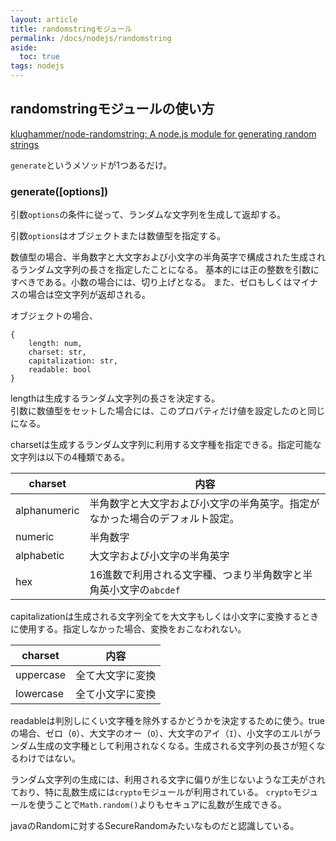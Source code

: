 ```yaml
---
layout: article
title: randomstringモジュール
permalink: /docs/nodejs/randomstring
aside:
  toc: true
tags: nodejs
---
```


## randomstringモジュールの使い方

[klughammer/node-randomstring: A node.js module for generating random strings](https://github.com/klughammer/node-randomstring)

`generate`というメソッドが1つあるだけ。

### generate([options])

引数`options`の条件に従って、ランダムな文字列を生成して返却する。

引数`options`はオブジェクトまたは数値型を指定する。

数値型の場合、半角数字と大文字および小文字の半角英字で構成された生成されるランダム文字列の長さを指定したことになる。
基本的には正の整数を引数にすべきである。小数の場合には、切り上げとなる。
また、ゼロもしくはマイナスの場合は空文字列が返却される。

オブジェクトの場合、

```
{
    length: num,
    charset: str,
    capitalization: str,
    readable: bool
}
```

lengthは生成するランダム文字列の長さを決定する。  
引数に数値型をセットした場合には、このプロパティだけ値を設定したのと同じになる。

charsetは生成するランダム文字列に利用する文字種を指定できる。指定可能な文字列は以下の4種類である。

| charset | 内容 |
| -- | -- |
| alphanumeric | 半角数字と大文字および小文字の半角英字。指定がなかった場合のデフォルト設定。 |
| numeric | 半角数字 |
| alphabetic | 大文字および小文字の半角英字 |
| hex | 16進数で利用される文字種、つまり半角数字と半角英小文字の`abcdef` |

capitalizationは生成される文字列全てを大文字もしくは小文字に変換するときに使用する。指定しなかった場合、変換をおこなわれない。

| charset | 内容 |
| -- | -- |
| uppercase | 全て大文字に変換 |
| lowercase | 全て小文字に変換 |


readableは判別しにくい文字種を除外するかどうかを決定するために使う。trueの場合、ゼロ（`0`）、大文字のオー（`O`）、大文字のアイ（`I`）、小文字のエル`l`がランダム生成の文字種として利用されなくなる。生成される文字列の長さが短くなるわけではない。

ランダム文字列の生成には、利用される文字に偏りが生じないような工夫がされており、特に乱数生成には`crypto`モジュールが利用されている。
`crypto`モジュールを使うことで`Math.random()`よりもセキュアに乱数が生成できる。

javaのRandomに対するSecureRandomみたいなものだと認識している。
